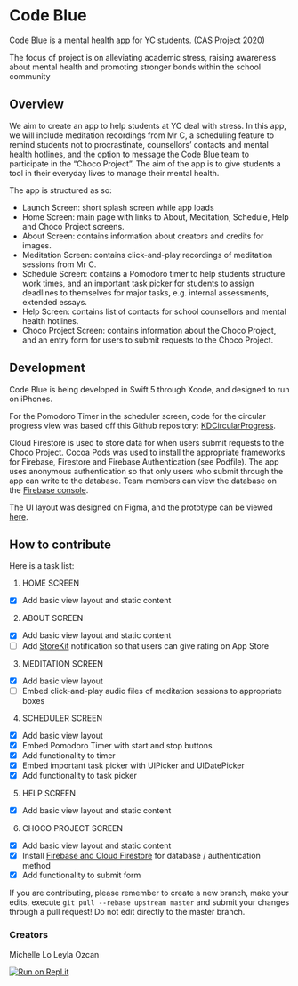 # Code Blue
Code Blue is a mental health app for YC students. (CAS Project 2020)

The focus of project is on alleviating academic stress, raising awareness about mental health and promoting stronger bonds within the school community

## Overview

We aim to create an app to help students at YC deal with stress. In this app, we will include meditation recordings from Mr C, a scheduling feature to remind students not to procrastinate, counsellors’ contacts and mental health hotlines, and the option to message the Code Blue team to participate in the “Choco Project”. The aim of the app is to give students a tool in their everyday lives to manage their mental health.

The app is structured as so:
* Launch Screen: short splash screen while app loads
* Home Screen: main page with links to About, Meditation, Schedule, Help and Choco Project screens.
* About Screen: contains information about creators and credits for images.
* Meditation Screen: contains click-and-play recordings of meditation sessions from Mr C.
* Schedule Screen: contains a Pomodoro timer to help students structure work times, and an important task picker for students to assign deadlines to themselves for major tasks, e.g. internal assessments, extended essays.
* Help Screen: contains list of contacts for school counsellors and mental health hotlines.
* Choco Project Screen: contains information about the Choco Project, and an entry form for users to submit requests to the Choco Project.

## Development

Code Blue is being developed in Swift 5 through Xcode, and designed to run on iPhones.

For the Pomodoro Timer in the scheduler screen, code for the circular progress view was based off this Github repository: [KDCircularProgress](https://github.com/kaandedeoglu/KDCircularProgress).

Cloud Firestore is used to store data for when users submit requests to the Choco Project. Cocoa Pods was used to install the appropriate frameworks for Firebase, Firestore and Firebase Authentication (see Podfile). The app uses anonymous authentication so that only users who submit through the app can write to the database. Team members can view the database on the [Firebase console](https://console.firebase.google.com).

The UI layout was designed on Figma, and the prototype can be viewed [here](https://www.figma.com/file/IXyJRs2XBycFgbSsQM7iLD/CODE-BLUE?node-id=0%3A1).

## How to contribute

Here is a task list:
1. HOME SCREEN
  - [x] Add basic view layout and static content
2. ABOUT SCREEN
  - [x] Add basic view layout and static content
  - [ ] Add [StoreKit](https://developer.apple.com/documentation/storekit/skstorereviewcontroller) notification so that users can give rating on App Store
3. MEDITATION SCREEN
  - [x] Add basic view layout
  - [ ] Embed click-and-play audio files of meditation sessions to appropriate boxes
4. SCHEDULER SCREEN
  - [x] Add basic view layout
  - [x] Embed Pomodoro Timer with start and stop buttons
  - [x] Add functionality to timer
  - [x] Embed important task picker with UIPicker and UIDatePicker
  - [x] Add functionality to task picker
5. HELP SCREEN
  - [x] Add basic view layout and static content
6. CHOCO PROJECT SCREEN
  - [x] Add basic view layout and static content
  - [x] Install [Firebase and Cloud Firestore](https://firebase.google.com/docs/firestore) for database / authentication method
  - [x] Add functionality to submit form

If you are contributing, please remember to create a new branch, make your edits, execute `git pull --rebase upstream master` and submit your changes through a pull request! Do not edit directly to the master branch.

### Creators
Michelle Lo
Leyla Ozcan

[![Run on Repl.it](https://repl.it/badge/github/mee-kell/code-blue)](https://repl.it/github/mee-kell/code-blue)

